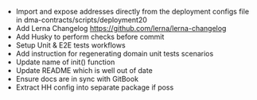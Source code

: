 - Import and expose addresses directly from the deployment configs file in dma-contracts/scripts/deployment20
- Add Lerna Changelog https://github.com/lerna/lerna-changelog
- Add Husky to perform checks before commit
- Setup Unit & E2E tests workflows
- Add instruction for regenerating domain unit tests scenarios
- Update name of init() function
- Update README which is well out of date
- Ensure docs are in sync with GitBook
- Extract HH config into separate package if poss